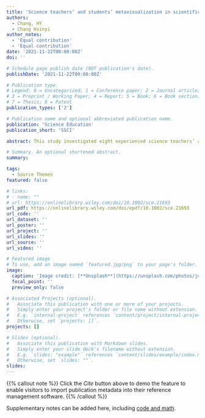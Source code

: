 ```yaml
---
title: 'Science teachers’ and students’ metavisualization in scientific modeling. 106, 448-475'
authors:
  - Chang, HY 
  - Chang Hsinyi
author_notes:
  - 'Equal contribution'
  - 'Equal contribution'
date: '2021-11-22T00:00:00Z'
doi: ''

# Schedule page publish date (NOT publication's date).
publishDate: '2021-11-22T00:00:00Z'

# Publication type.
# Legend: 0 = Uncategorized; 1 = Conference paper; 2 = Journal article;
# 3 = Preprint / Working Paper; 4 = Report; 5 = Book; 6 = Book section;
# 7 = Thesis; 8 = Patent
publication_types: ['2']

# Publication name and optional abbreviated publication name.
publication: 'Science Education'
publication_short: 'SSCI'

abstract: This study investigated eight experienced science teachers’ and eight senior high school students’ metavisualization when they drew models to represent their concepts of carbon cycling. Qualitative data collection techniques including think-aloud tasks and follow-up retrospective interviews were employed. The purposes of the study included (1) to propose a framework differentiating performance levels leading to metavisual competence; and (2) to identify students’ metavisualization difficulties by comparing experienced teachers’ and novice students’ performances. Four aspects of metavisualization were investigated, including use of epistemic knowledge of visualization, demonstration of metacognition in visualization, use of judgment criteria, and use of metavisual strategies. Levels of progression from none or less to sufficient metavisual competence were proposed based on the participants’ metavisualization performances. Three types of epistemic knowledge of visualization were identified, namely, a view of visualization as a learning or expression tool, a static view of representation and target, and a dynamic view between purposeful visualization and knowledge construction. Five types of metavisual strategies were also identified, namely, resourcing, focusing, inducting, deducing, and perfecting strategies. Comparison of the teachers’ and students’ metavisualization indicates that the experienced teachers demonstrated distinctive metacognition and metavisual strategies that helped them achieve the goal of fluent visualization. The findings provide insights into how to support individuals’ development of metavisual competence for scientific modeling.

# Summary. An optional shortened abstract.
summary: 

tags:
  - Source Themes
featured: false

# links:
# - name: ""
# url: https://onlinelibrary.wiley.com/doi/10.1002/sce.21693
url_pdf: https://onlinelibrary.wiley.com/doi/epdf/10.1002/sce.21693
url_code: ''
url_dataset: ''
url_poster: ''
url_project: ''
url_slides: ''
url_source: ''
url_video: ''

# Featured image
# To use, add an image named `featured.jpg/png` to your page's folder.
image:
  caption: 'Image credit: [**Unsplash**](https://unsplash.com/photos/jdD8gXaTZsc)'
  focal_point: ''
  preview_only: false

# Associated Projects (optional).
#   Associate this publication with one or more of your projects.
#   Simply enter your project's folder or file name without extension.
#   E.g. `internal-project` references `content/project/internal-project/index.md`.
#   Otherwise, set `projects: []`.
projects: []

# Slides (optional).
#   Associate this publication with Markdown slides.
#   Simply enter your slide deck's filename without extension.
#   E.g. `slides: "example"` references `content/slides/example/index.md`.
#   Otherwise, set `slides: ""`.
slides:
---
```


{{% callout note %}}
Click the _Cite_ button above to demo the feature to enable visitors to import publication metadata into their reference management software.
{{% /callout %}}

Supplementary notes can be added here, including [code and math](https://wowchemy.com/docs/content/writing-markdown-latex/).
